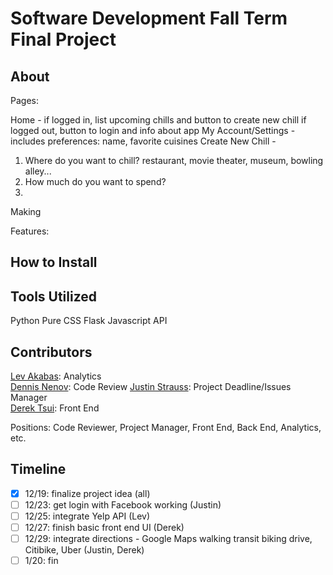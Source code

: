 Software Development Fall Term Final Project
=========

## About

Pages:

Home - if logged in, list upcoming chills and button to create new chill
       if logged out, button to login and info about app
My Account/Settings - includes preferences: name, favorite cuisines 
Create New Chill - 
1. Where do you want to chill? restaurant, movie theater, museum, bowling alley...
2. How much do you want to spend?
3. 

Making 

Features: 

## How to Install

## Tools Utilized

Python
Pure CSS
Flask
Javascript
API

## Contributors
[Lev Akabas](https://github.com/levakabas): Analytics  
[Dennis Nenov](https://github.com/DennisNenov): Code Review
[Justin Strauss](https://github.com/justinstrauss): Project Deadline/Issues Manager   
[Derek Tsui](https://github.com/d-tsui): Front End  

Positions: Code Reviewer, Project Manager, Front End, Back End, Analytics, etc.

## Timeline
- [X] 12/19: finalize project idea (all)
- [ ] 12/23: get login with Facebook working (Justin)
- [ ] 12/25: integrate Yelp API (Lev)
- [ ] 12/27: finish basic front end UI (Derek)
- [ ] 12/29: integrate directions - Google Maps walking transit biking drive, Citibike, Uber (Justin, Derek)
- [ ] 1/20: fin
